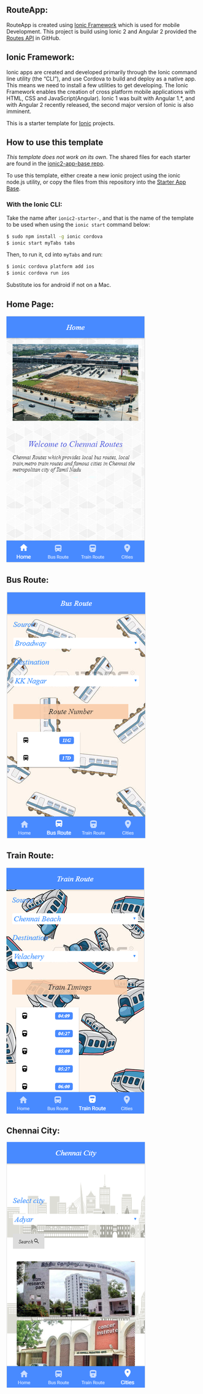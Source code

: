 RouteApp:
-----------------
RouteApp is created using [Ionic Framework](http://ionicframework.com/) which is used for mobile Development.
This project is build using Ionic 2 and Angular 2 provided the [Routes API](https://github.com/Saleemahmh/Routes)
in GitHub.

Ionic Framework:
------------------

Ionic apps are created and developed primarily through the Ionic command line utility (the “CLI”), and use Cordova to build and deploy as a native app.
This means we need to install a few utilities to get developing.
The Ionic Framework enables the creation of cross platform mobile applications with HTML, 
CSS and JavaScript(Angular). Ionic 1 was built with Angular 1.*, and with Angular 2 recently released, 
the second major version of Ionic is also imminent.

This is a starter template for [Ionic](http://ionicframework.com/docs/) projects.

## How to use this template

*This template does not work on its own*. The shared files for each starter are found in the [ionic2-app-base repo](https://github.com/ionic-team/ionic2-app-base).

To use this template, either create a new ionic project using the ionic node.js utility, or copy the files from this repository into the [Starter App Base](https://github.com/ionic-team/ionic2-app-base).

### With the Ionic CLI:

Take the name after `ionic2-starter-`, and that is the name of the template to be used when using the `ionic start` command below:

```bash
$ sudo npm install -g ionic cordova
$ ionic start myTabs tabs
```

Then, to run it, cd into `myTabs` and run:

```bash
$ ionic cordova platform add ios
$ ionic cordova run ios
```

Substitute ios for android if not on a Mac.

Home Page:
-----------

![](https://github.com/Saleemahmh/RouteApp/blob/master/resources/Home%20Ionic%201.PNG?raw=true)

Bus Route:
-----------

![](https://github.com/Saleemahmh/RouteApp/blob/master/resources/Bus%20Route%20Ionic%202.PNG?raw=true)

Train Route:
------------

![](https://github.com/Saleemahmh/RouteApp/blob/master/resources/Train%20Route%203.PNG?raw=true)

Chennai City:
-------------

![](https://github.com/Saleemahmh/RouteApp/blob/master/resources/Chennai%20City%20Ionic%204.PNG?raw=true)
